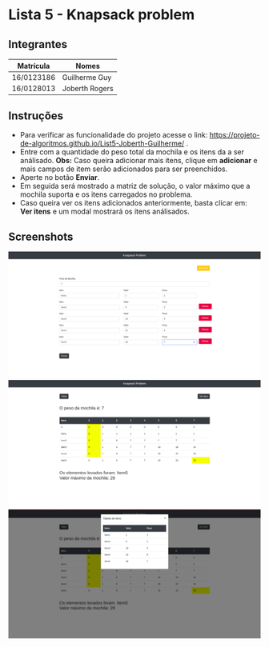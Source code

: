 # Lista 5 - Knapsack problem 

## Integrantes

|Matrícula|Nomes|
|---|---|
|16/0123186 | Guilherme Guy |
|16/0128013 | Joberth Rogers |

## Instruções

* Para verificar as funcionalidade do projeto acesse o link: https://projeto-de-algoritmos.github.io/List5-Joberth-Guilherme/ .
* Entre com a quantidade do peso total da mochila e os itens da a ser análisado. **Obs:** Caso queira adicionar mais itens, clique em **adicionar** e mais campos de item serão adicionados para ser preenchidos.
* Aperte no botão **Enviar**.
* Em seguida será mostrado a matriz de solução, o valor máximo que a mochila suporta e os itens carregados no problema.
* Caso queira ver os itens adicionados anteriormente, basta clicar em: **Ver itens** e um modal mostrará os itens análisados.

## Screenshots

[![image1](img/image1.png)](img/image1.png)
[![image2](img/image2.png)](img/image2.png)
[![image2](img/image3.png)](img/image3.png)



